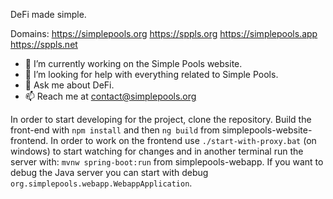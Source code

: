 DeFi made simple.

Domains:
https://simplepools.org
https://sppls.org
https://simplepools.app
https://sppls.net

- 🔭 I’m currently working on the Simple Pools website.
- 🤔 I’m looking for help with everything related to Simple Pools.
- 💬 Ask me about DeFi.
- 📫 Reach me at contact@simplepools.org

In order to start developing for the project, clone the repository.
Build the front-end with `npm install` and then `ng build` from simplepools-website-frontend.
In order to work on the frontend use `./start-with-proxy.bat` (on windows) to start watching for changes
and in another terminal run the server with: `mvnw spring-boot:run` from simplepools-webapp.
If you want to debug the Java server you can start with debug `org.simplepools.webapp.WebappApplication`.

